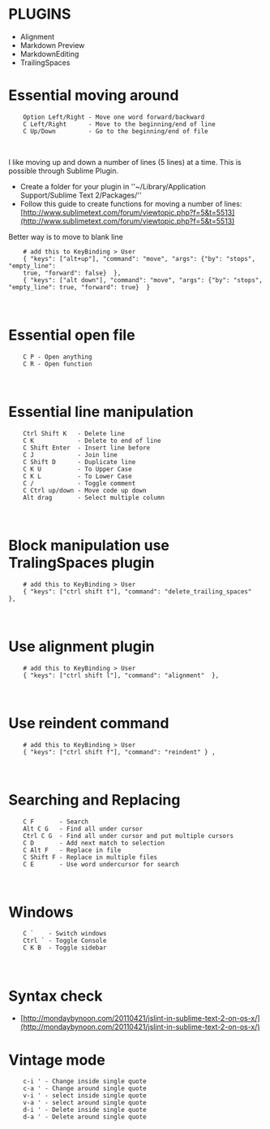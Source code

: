 #  PLUGINS
* Alignment
* Markdown Preview
* MarkdownEditing
* TrailingSpaces

# Essential moving around

```
    Option Left/Right - Move one word forward/backward
    C Left/Right      - Move to the beginning/end of line
    C Up/Down         - Go to the beginning/end of file
```
<br/>

I like moving up and down a number of lines (5 lines) at a time. This is
possible through Sublime Plugin.

* Create a folder for your plugin in ''~/Library/Application Support/Sublime Text 2/Packages/''
* Follow this guide to create functions for moving a number of lines:
[http://www.sublimetext.com/forum/viewtopic.php?f=5&t=5513](http://www.sublimetext.com/forum/viewtopic.php?f=5&t=5513)

Better way is to move to blank line

```
    # add this to KeyBinding > User
    { "keys": ["alt+up"], "command": "move", "args": {"by": "stops", "empty_line":
    true, "forward": false}  },
    { "keys": ["alt down"], "command": "move", "args": {"by": "stops", "empty_line": true, "forward": true}  }
```
<br/>


# Essential open file

```
    C P - Open anything
    C R - Open function
```
<br/>

# Essential line manipulation

```
    Ctrl Shift K   - Delete line
    C K            - Delete to end of line
    C Shift Enter  - Insert line before
    C J            - Join line
    C Shift D      - Duplicate line
    C K U          - To Upper Case
    C K L          - To Lower Case
    C /            - Toggle comment
    C Ctrl up/down - Move code up down
    Alt drag       - Select multiple column
```
<br/>

# Block manipulation use TralingSpaces plugin

```
    # add this to KeyBinding > User
    { "keys": ["ctrl shift t"], "command": "delete_trailing_spaces"  },
```
<br/>

# Use alignment plugin

```
    # add this to KeyBinding > User
    { "keys": ["ctrl shift l"], "command": "alignment"  },
```
<br/>

# Use reindent command

```
    # add this to KeyBinding > User
    { "keys": ["ctrl shift f"], "command": "reindent" } ,
```
<br/>

# Searching and Replacing

```
    C F       - Search
    Alt C G   - Find all under cursor
    Ctrl C G  - Find all under cursor and put multiple cursors
    C D       - Add next match to selection
    C Alt F   - Replace in file
    C Shift F - Replace in multiple files
    C E       - Use word undercursor for search
```
<br/>

# Windows

```
    C `    - Switch windows
    Ctrl ` - Toggle Console
    C K B  - Toggle sidebar
```
<br/>

# Syntax check
* [http://mondaybynoon.com/20110421/jslint-in-sublime-text-2-on-os-x/](http://mondaybynoon.com/20110421/jslint-in-sublime-text-2-on-os-x/)

# Vintage mode

```
    c-i ' - Change inside single quote
    c-a ' - Change around single quote
    v-i ' - select inside single quote
    v-a ' - select around single quote
    d-i ' - Delete inside single quote
    d-a ' - Delete around single quote
```
<br/>
